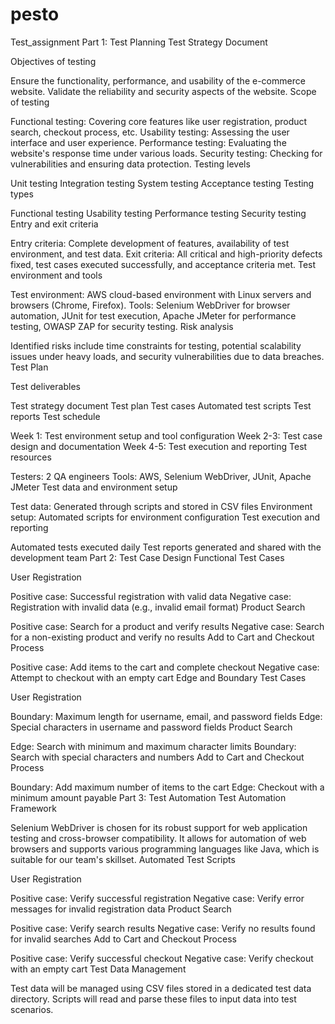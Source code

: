 # pesto
Test_assignment
Part 1: Test Planning
Test Strategy Document

Objectives of testing

Ensure the functionality, performance, and usability of the e-commerce website.
Validate the reliability and security aspects of the website.
Scope of testing

Functional testing: Covering core features like user registration, product search, checkout process, etc.
Usability testing: Assessing the user interface and user experience.
Performance testing: Evaluating the website's response time under various loads.
Security testing: Checking for vulnerabilities and ensuring data protection.
Testing levels

Unit testing
Integration testing
System testing
Acceptance testing
Testing types

Functional testing
Usability testing
Performance testing
Security testing
Entry and exit criteria

Entry criteria: Complete development of features, availability of test environment, and test data.
Exit criteria: All critical and high-priority defects fixed, test cases executed successfully, and acceptance criteria met.
Test environment and tools

Test environment: AWS cloud-based environment with Linux servers and browsers (Chrome, Firefox).
Tools: Selenium WebDriver for browser automation, JUnit for test execution, Apache JMeter for performance testing, OWASP ZAP for security testing.
Risk analysis

Identified risks include time constraints for testing, potential scalability issues under heavy loads, and security vulnerabilities due to data breaches.
Test Plan

Test deliverables

Test strategy document
Test plan
Test cases
Automated test scripts
Test reports
Test schedule

Week 1: Test environment setup and tool configuration
Week 2-3: Test case design and documentation
Week 4-5: Test execution and reporting
Test resources

Testers: 2 QA engineers
Tools: AWS, Selenium WebDriver, JUnit, Apache JMeter
Test data and environment setup

Test data: Generated through scripts and stored in CSV files
Environment setup: Automated scripts for environment configuration
Test execution and reporting

Automated tests executed daily
Test reports generated and shared with the development team
Part 2: Test Case Design
Functional Test Cases

User Registration

Positive case: Successful registration with valid data
Negative case: Registration with invalid data (e.g., invalid email format)
Product Search

Positive case: Search for a product and verify results
Negative case: Search for a non-existing product and verify no results
Add to Cart and Checkout Process

Positive case: Add items to the cart and complete checkout
Negative case: Attempt to checkout with an empty cart
Edge and Boundary Test Cases

User Registration

Boundary: Maximum length for username, email, and password fields
Edge: Special characters in username and password fields
Product Search

Edge: Search with minimum and maximum character limits
Boundary: Search with special characters and numbers
Add to Cart and Checkout Process

Boundary: Add maximum number of items to the cart
Edge: Checkout with a minimum amount payable
Part 3: Test Automation
Test Automation Framework

Selenium WebDriver is chosen for its robust support for web application testing and cross-browser compatibility. It allows for automation of web browsers and supports various programming languages like Java, which is suitable for our team's skillset.
Automated Test Scripts

User Registration

Positive case: Verify successful registration
Negative case: Verify error messages for invalid registration data
Product Search

Positive case: Verify search results
Negative case: Verify no results found for invalid searches
Add to Cart and Checkout Process

Positive case: Verify successful checkout
Negative case: Verify checkout with an empty cart
Test Data Management

Test data will be managed using CSV files stored in a dedicated test data directory. Scripts will read and parse these files to input data into test scenarios.
